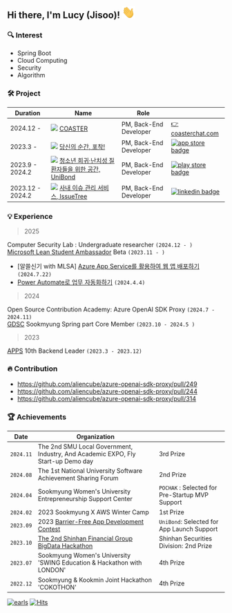 
## Hi there, I'm Lucy (Jisoo)! <img src="https://raw.githubusercontent.com/ABSphreak/ABSphreak/master/gifs/Hi.gif" width="30px">

### 🔍 Interest
- Spring Boot
- Cloud Computing
- Security
- Algorithm

### 🛠️ Project

<table>
  <thead>
    <tr>
      <th>Duration</th>
      <th>Name</th>
      <th>Role</th>
      <th></th>
    </tr>
  </thead>
  <tbody>
    <tr> <!-- project -->
      <td>2024.12 - </td>
      <td>
        <img width="30" src="https://github.com/user-attachments/assets/0d87bf76-52dd-4a0e-89c3-cb74bd7a5acc">
        <a href="https://github.com/Coastee/COASTER-Server">COASTER</a>
      </td>
      <td>
        PM, Back-End Developer
      </td>
      <td>
        <a href="https://www.coasterchat.com"> 👉 coasterchat.com </a>
      </td>
    </tr>
    <tr> <!-- project -->
      <td>2023.3 -</td>
      <td>
        <img width="30" src="https://github.com/5jisoo/5jisoo/assets/96935231/ed632e34-eb9d-47ae-990d-79f58b1e5669"/> 
        <a href="https://github.com/SMWU-POCHAK/POCHAK-Server">당신의 순간, 포착!</a>
      </td>
      <td>
        PM, Back-End Developer
      </td>
      <td>
        <a href="https://apps.apple.com/kr/app/pochak/id6502332418">
          <img src="http://img.shields.io/badge/App%20Store-4285F4?style=flat&amp;logo=app-store&amp;link=https://apps.apple.com/kr/app/pochak/id6502332418&amp;logoColor=white" alt="app store badge">
        </a>
      </td>
    </tr>
    <tr> <!-- project -->
      <td>2023.9 - 2024.2</td>
      <td>
        <img width="30" src="https://github.com/5jisoo/5jisoo/assets/96935231/c3f6ac1f-c050-4852-82ec-3ceeef8b037c"/> 
        <a href="https://github.com/UniBond-jijijin/UniBond-server">청소년 희귀·난치성 질환자들을 위한 공간, UniBond</a>
      </td>
      <td>PM, Back-End Developer</td>
      <td>
        <a href="https://play.google.com/store/apps/details?id=com.unibond.jijijin">
          <img src="http://img.shields.io/badge/Google%20Play-4285F4?style=flat&amp;logo=google-play&amp;link=https://play.google.com/store/apps/details?id=com.unibond.jijijin" alt="play store badge">
        </a>
      </td>
    </tr>
    <tr> <!-- project -->
      <td>2023.12 - 2024.2</td>
      <td>
        <img width="30" src="https://github.com/5jisoo/5jisoo/assets/96935231/6bcbbf86-b326-447c-9c26-e3d5df2c4662"/> 
        <a href="https://github.com/White-Long-tailed-Tit/IssueTree-Spring">사내 이슈 관리 서비스, IssueTree
        </a>
      </td>
      <td>PM, Back-End Developer</td>
      <td>
        <a href="https://www.linkedin.com/posts/hihello-lucy_%EC%A7%80%EB%82%9C-12%EC%9B%94-%EB%A7%90%EB%B6%80%ED%84%B0-2%EC%9B%94%EA%B9%8C%EC%A7%80-%EC%A7%84%ED%96%89%EB%90%9C-%EC%88%99%EB%AA%85%EC%97%AC%EC%9E%90%EB%8C%80%ED%95%99%EA%B5%90-aws-winter-camp%EC%97%90%EC%84%9C-activity-7168994568972042240-HjFj?utm_source=share&amp;utm_medium=member_desktop">
          <img src="http://img.shields.io/badge/LinkedIn%20Update-0e76a8?style=flat&amp;logo=linkedin" alt="linkedin badge">
        </a>
      </td>
    </tr>
  </tbody>
</table>

### 💡 Experience

> 2025

Computer Security Lab : Undergraduate researcher `(2024.12 - )` <br>
[Microsoft Lean Student Ambassador](https://mvp.microsoft.com/ko-KR/studentambassadors/profile/6177ea75-f3c5-4fb5-9466-c82c3c761c52) Beta `(2023.11 - )`
  - [알쓸신기 with MLSA] [Azure App Service를 활용하여 웹 앱 배포하기](https://github.com/5jisoo/deploy-to-azure-app-service) `(2024.7.22)`
  - [Power Automate로 업무 자동화하기](https://5jisoo.github.io/posts/power-automate-handson/) `(2024.4.4)`

> 2024

Open Source Contribution Academy: Azure OpenAI SDK Proxy `(2024.7 - 2024.11)` <br>
[GDSC](https://github.com/dsc-sookmyung) Sookmyung Spring part Core Member `(2023.10 - 2024.5 )` <br>

> 2023

[APPS](https://github.com/APPS-sookmyung) 10th Backend Leader `(2023.3 - 2023.12)` <br>

### 🔥 Contribution

- https://github.com/aliencube/azure-openai-sdk-proxy/pull/249
- https://github.com/aliencube/azure-openai-sdk-proxy/pull/244
- https://github.com/aliencube/azure-openai-sdk-proxy/pull/314

### 🏆 Achievements

| Date      | Organization                                                                                               |                                                 |
|-----------|---------------------------------------------------------------------------------------------------------------|-------------------------------------------------|
| `2024.11` | The 2nd SMU Local Government, Industry, And Academic EXPO, Fly Start-up Demo day                              | 3rd Prize |
| `2024.08` | The 1st National University Software Achievement Sharing Forum                                                | 2nd Prize |
| `2024.04` | Sookmyung Women's University Entrepreneurship Support Center                                                  | `POCHAK` : Selected for Pre-Startup MVP Support |
| `2024.02` | 2023 Sookmyung X AWS Winter Camp                                                                              | 1st Prize  |
| `2023.09` | 2023 [Barrier-Free App Development Contest](https://www.autoeverapp.kr/)                                      | `UniBond`: Selected for App Launch Support |
| `2023.10` | [The 2nd Shinhan Financial Group BigData Hackathon](https://sites.google.com/view/shinbighae2023?usp=sharing) | Shinhan Securities Division: 2nd Prize   |
| `2023.07` | Sookmyung Women's University 'SWING Education & Hackathon with LONDON'                                                         | 4th Prize  |
| `2022.12` | Sookmyung & Kookmin Joint Hackathon 'COKOTHON'                                                                | 4th Prize  |


[![earls](http://mazassumnida.wtf/api/mini/generate_badge?boj=earls)](https://solved.ac/earls)
[![Hits](https://hits.seeyoufarm.com/api/count/incr/badge.svg?url=https%3A%2F%2Fgithub.com%2F5jisoo&count_bg=%233DC8A4&title_bg=%23555555&icon=&icon_color=%23FFFFFF&title=hits&edge_flat=false)](https://hits.seeyoufarm.com)
